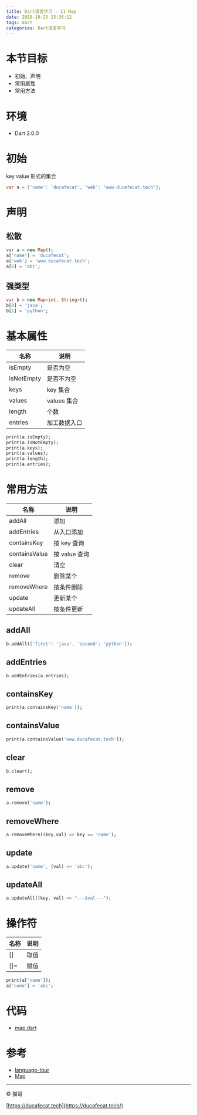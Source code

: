 ```yaml
---
title: Dart语言学习 - 11 Map
date: 2018-10-23 15:36:12
tags: dart
categories: Dart语言学习
---
```


# 本节目标

- 初始、声明
- 常用属性
- 常用方法

# 环境

- Dart 2.0.0

# 初始

key value 形式的集合

```dart
var a = {'name': 'ducafecat', 'web': 'www.ducafecat.tech'};
```

# 声明

## 松散

```dart
var a = new Map();
a['name'] = 'ducafecat';
a['web'] = 'www.ducafecat.tech';
a[0] = 'abc';
```

## 强类型

```dart
var b = new Map<int, String>();
b[0] = 'java';
b[1] = 'python';
```

# 基本属性

名称 | 说明
-----|----------
isEmpty     | 是否为空
isNotEmpty  | 是否不为空
keys        | key 集合
values      | values 集合
length      | 个数
entries     | 加工数据入口

```dart
print(a.isEmpty);
print(a.isNotEmpty);
print(a.keys);
print(a.values);
print(a.length);
print(a.entries);
```

# 常用方法

名称 | 说明
-----|----------
addAll        | 添加
addEntries    | 从入口添加
containsKey   | 按 key 查询
containsValue | 按 value 查询
clear         | 清空
remove        | 删除某个
removeWhere   | 按条件删除
update        | 更新某个
updateAll     | 按条件更新

## addAll

```dart
b.addAll({'first': 'java', 'second': 'python'});
```

## addEntries

```dart
b.addEntries(a.entries);
```

## containsKey

```dart
print(a.containsKey('name'));
```

## containsValue

```dart
print(a.containsValue('www.ducafecat.tech'));
```

## clear

```dart
b.clear();
```

## remove

```dart
a.remove('name');
```

## removeWhere

```dart
a.removeWhere((key,val) => key == 'name');
```

## update

```dart
a.update('name', (val) => 'abc');
```

## updateAll

```dart
a.updateAll((key, val) => "---$val---");
```

# 操作符

名称 | 说明
-----|----------
[]     | 取值
[]=    | 赋值

```dart
print(a['name']);
a['name'] = 'abc';
```

# 代码

- [map.dart](https://github.com/ducafecat/dart-learn/blob/master/11-Map/map.dart)

# 参考

- [language-tour](https://www.dartlang.org/guides/language/language-tour)
- [Map](https://api.dartlang.org/stable/2.0.0/dart-core/Map-class.html)

----

© 猫哥

[https://ducafecat.tech](https://ducafecat.tech/)
